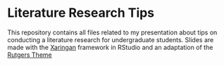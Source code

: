 # Literature Research Tips

This repository contains all files related to my presentation about tips on conducting a literature research for undergraduate students. Slides are made with the [Xaringan](https://github.com/yihui/xaringan) framework in RStudio and an adaptation of the [Rutgers Theme](https://github.com/jvcasillas/ru_xaringan)
